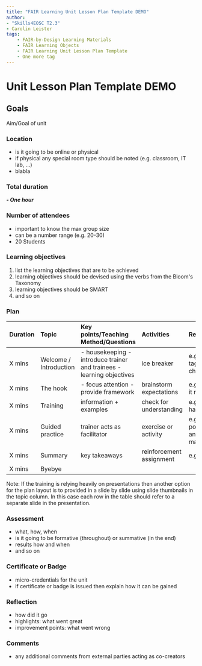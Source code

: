 ```yaml
---
title: "FAIR Learning Unit Lesson Plan Template DEMO"
author: 
- "Skills4EOSC T2.3"
- Carolin Leister
tags: 
    - FAIR-by-Design Learning Materials
    - FAIR Learning Objects
    - FAIR Learning Unit Lesson Plan Template
    - One more tag
---
```


# Unit Lesson Plan Template DEMO

## Goals

Aim/Goal of unit

### Location
- is it going to be online or physical
- if physical any special room type should be noted (e.g. classroom, IT lab, ...)
- blabla

### Total duration
***- One hour***

### Number of attendees
- important to know the max group size
- can be a number range (e.g. 20-30)
- 20 Students

### Learning objectives
1. list the learning objectives that are to be achieved
2. learning objectives should be devised using the verbs from the Bloom's Taxonomy
3. learning objectives should be SMART
4. and so on

### Plan  
|  Duration  |  Topic                   |  Key points/Teaching Method/Questions                                    |  Activities                |  Resources                   |
|:-----------|:-------------------------|:-------------------------------------------------------------------------|:---------------------------|:-----------------------------|
|  X mins    |  Welcome / Introduction  |  - housekeeping  - introduce trainer and trainees - learning objectives  |  ice breaker               |  e.g. name tags, flip chart  |
|  X mins    |  The hook                |  - focus attention - provide framework                                   |  brainstorm expectations   |  e.g. post-it notes          |
|  X mins    |  Training                |  information + examples                                                  |  check for understanding   |  e.g. pptx + handouts        |
|  X mins    |  Guided practice         |  trainer acts as facilitator                                             |  exercise or activity      |  e.g. posters and markers    |
|  X mins    |  Summary                 |  key takeaways                                                           |  reinforcement assignment  |  e.g. cards                  |
| X mins     | Byebye                   |                                                                          |                            |                              |  

Note: If the training is relying heavily on presentations then another option for the plan layout is to provided in a slide by slide using slide thumbnails in the topic column. In this case each row in the table should refer to a separate slide in the presentation.


### Assessment
- what, how, when
- is it going to be formative (throughout) or summative (in the end)
- results how and when
- and so on

### Certificate or Badge
- micro-credentials for the unit
- if certificate or badge is issued then explain how it can be gained

### Reflection
- how did it go
- highlights: what went great
- improvement points: what went wrong

### Comments
- any additional comments from external parties acting as co-creators